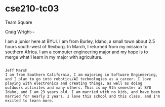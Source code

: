 # cse210-tc03
Team Square


Craig Wright--

I am a junior here at BYUI. I am from Burley, Idaho, a small town about 2.5 hours south-west of Rexburg.
In March, I returned from my mission to southern Africa. I am a computer engineering major and my hope is
to merge what I learn in my major with agriculture.

~~~

Jeff Marsh
I am from Southern California, I am majoring in Software Engineering, and I plan to go into robotics/AI technologies as a career. I love playing with electronics and creating things, as well as doing outdoors activites and many others. This is my 9th semester at BYU Idaho, and I am 23 years old. I am married with no kids, and have been married for nearly 2 years. I love this school and this class, and I'm excited to learn more.


